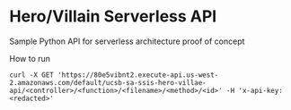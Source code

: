 # Hero/Villain Serverless API

Sample Python API for serverless architecture proof of concept

How to run

`curl -X GET 'https://80e5vibnt2.execute-api.us-west-2.amazonaws.com/default/ucsb-sa-ssis-hero-villae-api/<controller>/<function>/<filename>/<method>/<id>' -H 'x-api-key:<redacted>'`
